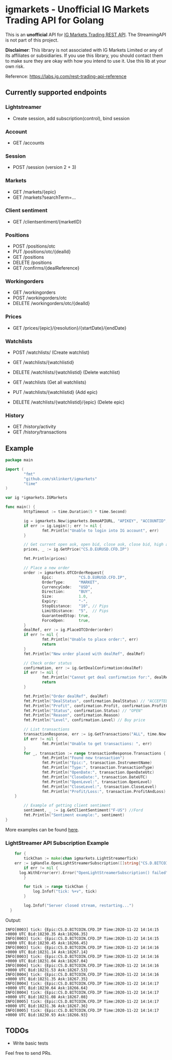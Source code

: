 # igmarkets - Unofficial IG Markets Trading API for Golang

This is an **unofficial** API for [IG Markets Trading REST API](https://labs.ig.com/rest-trading-api-reference). The StreamingAPI is not part of this project.

**Disclaimer**: This library is not associated with IG Markets Limited or any of its affiliates or subsidiaries. If you use this library, you should contact them to make sure they are okay with how you intend to use it. Use this lib at your own risk.

Reference: https://labs.ig.com/rest-trading-api-reference

## Currently supported endpoints

### Lightstreamer

- Create session, add subscription(control), bind session

### Account

- GET /accounts

### Session

- POST /session (version 2 + 3)

### Markets

- GET /markets/{epic}
- GET /markets?searchTerm=...

### Client sentiment

- GET /clientsentiment/{marketID}

### Positions

- POST /positions/otc
- PUT /positions/otc/{dealId}
- GET /positions
- DELETE /positions
- GET /confirms/{dealReference}

### Workingorders
- GET /workingorders
- POST /workingorders/otc
- DELETE /workingorders/otc/{dealId}

### Prices

- GET /prices/{epic}/{resolution}/{startDate}/{endDate}

### Watchlists
- POST /watchlists/ (Create watchlist)
- GET /watchlists/{watchlistid}
- DELETE /watchlists/{watchlistid} (Delete watchlist)

- GET /watchlists (Get all watchlists)
- PUT /watchlists/{watchlistid} (Add epic)
- DELETE /watchlists/{watchlistid}/{epic} (Delete epic)

### History

- GET /history/activity
- GET /history/transactions

## Example

```go
package main

import (
        "fmt"
        "github.com/sklinkert/igmarkets"
        "time"
)

var ig *igmarkets.IGMarkets

func main() {
        httpTimeout := time.Duration(5 * time.Second)

        ig = igmarkets.New(igmarkets.DemoAPIURL, "APIKEY", "ACCOUNTID", "USERNAME/IDENTIFIER", "PASSWORD", httpTimeout)
        if err := ig.Login(); err != nil {
                fmt.Println("Unable to login into IG account", err)
        }

        // Get current open ask, open bid, close ask, close bid, high ask, high bid, low ask, and low bid
        prices, _ := ig.GetPrice("CS.D.EURUSD.CFD.IP")

        fmt.Println(prices)

        // Place a new order
        order := igmarkets.OTCOrderRequest{
                Epic:           "CS.D.EURUSD.CFD.IP",
                OrderType:      "MARKET",
                CurrencyCode:   "USD",
                Direction:      "BUY",
                Size:           1.0,
                Expiry:         "-",
                StopDistance:   "10", // Pips
                LimitDistance:  "5",  // Pips
                GuaranteedStop: true,
                ForceOpen:      true,
        }
        dealRef, err := ig.PlaceOTCOrder(order)
        if err != nil {
                fmt.Println("Unable to place order:", err)
                return
        }
        fmt.Println("New order placed with dealRef", dealRef)

        // Check order status
        confirmation, err := ig.GetDealConfirmation(dealRef)
        if err != nil {
                fmt.Println("Cannot get deal confirmation for:", dealRef, err)
                return
        }

        fmt.Println("Order dealRef", dealRef)
        fmt.Println("DealStatus", confirmation.DealStatus) // "ACCEPTED"
        fmt.Println("Profit", confirmation.Profit, confirmation.ProfitCurrency)
        fmt.Println("Status", confirmation.Status) // "OPEN"
        fmt.Println("Reason", confirmation.Reason)
        fmt.Println("Level", confirmation.Level) // Buy price

        // List transactions
        transactionResponse, err := ig.GetTransactions("ALL", time.Now().AddDate(0, 0, -30).UTC()) // last 30 days
        if err != nil {
                fmt.Println("Unable to get transactions: ", err)
        }
        for _, transaction := range transactionResponse.Transactions {
                fmt.Println("Found new transaction")
                fmt.Println("Epic:", transaction.InstrumentName)
                fmt.Println("Type:", transaction.TransactionType)
                fmt.Println("OpenDate:", transaction.OpenDateUtc)
                fmt.Println("CloseDate:", transaction.DateUTC)
                fmt.Println("OpenLevel:", transaction.OpenLevel)
                fmt.Println("CloseLevel:", transaction.CloseLevel)
                fmt.Println("Profit/Loss:", transaction.ProfitAndLoss)
	}

        // Example of getting client sentiment
        sentiment, _ := ig.GetClientSentiment("F-US") //Ford
        fmt.Println("Sentiment example:", sentiment)
}
```

More examples can be found [here](https://github.com/sklinkert/igmarkets/tree/master/examples).

### LightStreamer API Subscription Example

```go
	for {
		tickChan := make(chan igmarkets.LightStreamerTick)
    err := igHandle.OpenLightStreamerSubscription([]string{"CS.D.BITCOIN.CFD.IP"}, tickChan)
		if err != nil {
      log.WithError(err).Error("OpenLightStreamerSubscription() failed")
		}

		for tick := range tickChan {
			log.Infof("tick: %+v", tick)
		}

		log.Infof("Server closed stream, restarting...")
  }
```

Output:

```
INFO[0003] tick: {Epic:CS.D.BITCOIN.CFD.IP Time:2020-11-22 14:14:15 +0000 UTC Bid:18230.35 Ask:18266.35} 
INFO[0003] tick: {Epic:CS.D.BITCOIN.CFD.IP Time:2020-11-22 14:14:15 +0000 UTC Bid:18230.45 Ask:18266.45} 
INFO[0003] tick: {Epic:CS.D.BITCOIN.CFD.IP Time:2020-11-22 14:14:16 +0000 UTC Bid:18231.14 Ask:18267.14} 
INFO[0003] tick: {Epic:CS.D.BITCOIN.CFD.IP Time:2020-11-22 14:14:16 +0000 UTC Bid:18231.04 Ask:18267.04} 
INFO[0004] tick: {Epic:CS.D.BITCOIN.CFD.IP Time:2020-11-22 14:14:16 +0000 UTC Bid:18231.53 Ask:18267.53} 
INFO[0004] tick: {Epic:CS.D.BITCOIN.CFD.IP Time:2020-11-22 14:14:16 +0000 UTC Bid:18231.35 Ask:18267.35} 
INFO[0004] tick: {Epic:CS.D.BITCOIN.CFD.IP Time:2020-11-22 14:14:17 +0000 UTC Bid:18230.64 Ask:18266.64} 
INFO[0004] tick: {Epic:CS.D.BITCOIN.CFD.IP Time:2020-11-22 14:14:17 +0000 UTC Bid:18231.08 Ask:18267.08} 
INFO[0005] tick: {Epic:CS.D.BITCOIN.CFD.IP Time:2020-11-22 14:14:17 +0000 UTC Bid:18231.36 Ask:18267.36} 
INFO[0005] tick: {Epic:CS.D.BITCOIN.CFD.IP Time:2020-11-22 14:14:17 +0000 UTC Bid:18230.93 Ask:18266.93} 
```





## TODOs

- Write basic tests

Feel free to send PRs.
